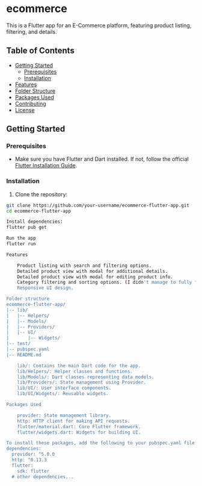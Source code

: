 # ecommerce

This is a Flutter app for an E-Commerce platform, featuring product listing, filtering, and details.

## Table of Contents

- [Getting Started](#getting-started)
  - [Prerequisites](#prerequisites)
  - [Installation](#installation)
- [Features](#features)
- [Folder Structure](#folder-structure)
- [Packages Used](#packages-used)
- [Contributing](#contributing)
- [License](#license)

## Getting Started

### Prerequisites

- Make sure you have Flutter and Dart installed. If not, follow the official [Flutter Installation Guide](https://flutter.dev/docs/get-started/install).

### Installation

1. Clone the repository:

```bash
git clone https://github.com/your-username/ecommerce-flutter-app.git
cd ecommerce-flutter-app

Install dependencies: 
flutter pub get

Run the app
flutter run

Features

    Product listing with search and filtering options.
    Detailed product view with modal for additional details.
    Detailed product view with modal for editing product info.
    Category filtering and sorting options. (I didn't manage to fully finish the task, because of my work related responibilites)
    Responsive UI design.

Folder structure
ecommerce-flutter-app/
|-- lib/
|   |-- Helpers/
|   |-- Models/
|   |-- Providers/
|   |-- UI/
|       |-- Widgets/
|-- test/
|-- pubspec.yaml
|-- README.md

    lib/: Contains the main Dart code for the app.
    lib/Helpers/: Helper classes and functions.
    lib/Models/: Dart classes representing data models.
    lib/Providers/: State management using Provider.
    lib/UI/: User interface components.
    lib/UI/Widgets/: Reusable widgets.

Packages Used

    provider: State management library.
    http: HTTP client for making API requests.
    flutter/material.dart: Core Flutter framework.
    flutter/widgets.dart: Widgets for building UI.

To install these packages, add the following to your pubspec.yaml file:
dependencies:
  provider: ^5.0.0
  http: ^0.13.3
  flutter:
    sdk: flutter
  # other dependencies...
